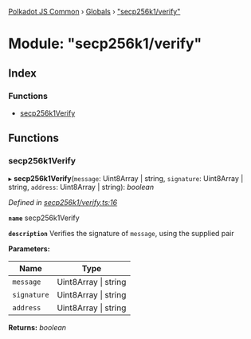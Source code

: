 [Polkadot JS Common](../README.md) › [Globals](../globals.md) › ["secp256k1/verify"](_secp256k1_verify_.md)

# Module: "secp256k1/verify"

## Index

### Functions

* [secp256k1Verify](_secp256k1_verify_.md#secp256k1verify)

## Functions

###  secp256k1Verify

▸ **secp256k1Verify**(`message`: Uint8Array | string, `signature`: Uint8Array | string, `address`: Uint8Array | string): *boolean*

*Defined in [secp256k1/verify.ts:16](https://github.com/polkadot-js/common/blob/0f45b7fb/packages/util-crypto/src/secp256k1/verify.ts#L16)*

**`name`** secp256k1Verify

**`description`** Verifies the signature of `message`, using the supplied pair

**Parameters:**

Name | Type |
------ | ------ |
`message` | Uint8Array &#124; string |
`signature` | Uint8Array &#124; string |
`address` | Uint8Array &#124; string |

**Returns:** *boolean*
